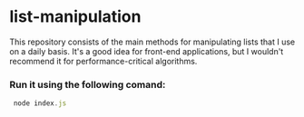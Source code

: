 # list-manipulation

This repository consists of the main methods for manipulating lists that I use on a daily basis. It's a good idea for front-end applications, but I wouldn't recommend it for performance-critical algorithms.

### Run it using the following comand:

```js
 node index.js
```
